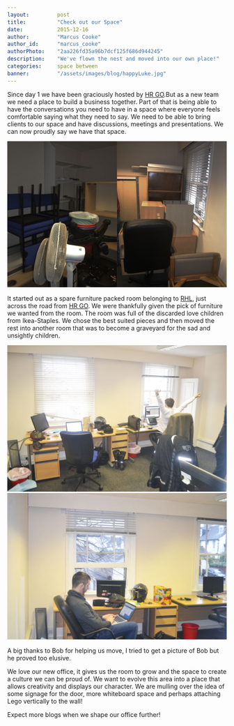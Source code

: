 ```yaml
---
layout: 		post
title:  		"Check out our Space"
date:   		2015-12-16
author: 		"Marcus Cooke"
author_id:      "marcus_cooke"
authorPhoto:	"2aa226fd35a96b7dcf125f686d944245"
description:	"We've flown the nest and moved into our own place!"
categories: 	space between
banner:			"/assets/images/blog/happyLuke.jpg"
---
```


Since day 1 we have been graciously hosted by [HR GO](http://www.hrgo.co.uk).But as a new team we need a place to build a business together. Part of that is being able to have the conversations you need to have in a space where everyone feels comfortable saying what they need to say. We need to be able to bring clients to our space and have discussions, meetings and presentations. We can now proudly say we have that space.

<img src="/assets/images/blog/storeRoom.jpg" alt="A dark room packed with furniture from floor to ceiling." class="img img-vMargin">

It started out as a spare furniture packed room belonging to [RHL](http://www.rhl.co.uk), just across the road from [HR GO](http://www.hrgo.co.uk). We were thankfully given the pick of furniture we wanted from the room. The room was full of the discarded love children from Ikea-Staples. We chose the best suited pieces and then moved the rest into another room that was to become a graveyard for the sad and unsightly children.

<img src="/assets/images/blog/lukeYata.jpg" alt="Luke is celebrating after a days heavy lifting" class="img img-vMargin">
<img src="/assets/images/blog/marcusSitting.jpg" alt="Marcus is sitting working" class="img img-vMargin">

A big thanks to Bob for helping us move, I tried to get a picture of Bob but he proved too elusive.

We love our new office, it gives us the room to grow and the space to create a culture we can be proud of. We want to evolve this area into a place that allows creativity and displays our character. We are mulling over the idea of some signage for the door, more whiteboard space and perhaps attaching Lego vertically to the wall!

Expect more blogs when we shape our office further! 